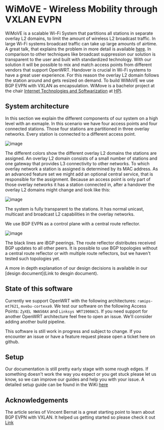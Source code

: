
# WiMoVE - Wireless Mobility through VXLAN EVPN

WiMoVE is a scalable Wi-Fi System that partitions all stations in separate overlay L2 domains, to limit the amount of wireless L2 broadcast traffic. In large Wi-Fi systems broadcast traffic can take up large amounts of airtime. A great talk, that explains the problem in more detail is available [here](https://www.youtube.com/watch?v=v8y-r9JBhmw). In comparison to other techniques like broadcast suppression our solution is transparent to the user and built with standardized technology. With our solution it will be possible to mix and match access points from different vendors that support OpenWRT. Handover is crucial in Wi-Fi systems to have a great user experience. For this reason the overlay L2 domain follows the station around and gets resized on demand. To build WiMoVE we use BGP EVPN with VXLAN as encapsulation. WiMove is a bachelor project at the chair [Internet Technologies and Softwarization](https://hpi.de/forschung/fachgebiete/internet-technologien-und-softwarization.html) at [HPI](https://hpi.de/).

## System architecture

In this section we explain the different components of our system on a high level with an exmaple. In this scenario we have four access points and four connected stations. Those four stations are partitioned in three overlay networks. Every station is connected to a different access point.

![image](https://user-images.githubusercontent.com/39831045/225569469-2fa88c14-5986-4b31-88a9-e9cfd6b296c7.png)

The different colors show the different overlay L2 domains the stations are assigned. An overlay L2 domain consists of a small number of stations and one gateway that provides L3 connectivity to other networks. To which overlay network a station is assigned is determined by its MAC address. As an advanced feature set we might add an optional central service, that is responsible for the assignment. Because an access point is only part of those overlay networks it has a station connected in, after a handover the overlay L2 domains might change and look like this:

![image](https://user-images.githubusercontent.com/39831045/225570985-02461e31-d007-4d1d-9026-94506ebe685c.png)

The system is fully transparent to the stations. It has normal unicast, multicast and broadcast L2 capabilities in the overlay networks. 

We use BGP EVPN as a control plane with a central route reflector.

![image](https://user-images.githubusercontent.com/39831045/225573570-30b6a90d-f49c-442e-b887-f41cffadea9e.png)

The black lines are iBGP peerings. The route reflector distributes received BGP updates to all other peers. It is possible to use BGP topologies without a central route reflector or with multiple route reflectors, but we haven't tested such topologies yet.

A more in depth explanation of our design decisions is available in our [design document](Link to desgin document). 

## State of this software

Currently we support OpenWRT with the following architectures: `ramips-mt7621`, `mvebu-cortexa9`. We test our software on the following Access Points: `ZyXEL NWA50AX` and `Linksys WRT1900ACS`. If you need support for another OpenWRT architecture feel free to open an issue. We'll consider adding another build pipeline. 
 
This software is still work in progress and subject to change. If you encounter an issue or have a feature request please open a ticket here on github.

## Setup

Our documentation is still pretty early stage with some rough edges. If something doesn't work the way you expect or you get stuck please let us know, so we can improve our guides and help you with your issue. A detailed setup guide can be found in the WiKi [here](https://github.com/WiMoVE-OSS/WiMoVE/wiki/Setup)

## Acknowledgements

The article series of Vincent Bernat is a great starting point to learn about BGP EVPN with VXLAN. It helped us getting started so please check it out [Link](https://vincent.bernat.ch/en/blog/2017-vxlan-bgp-evpn)
